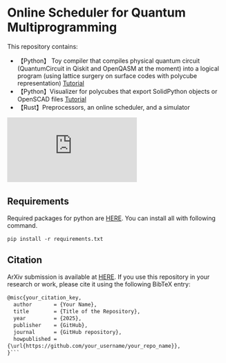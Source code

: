 # Online Scheduler for Quantum Multiprogramming
This repository contains:
- 【Python】 Toy compiler that compiles physical quantum circuit (QuantumCircuit in Qiskit and OpenQASM at the moment) into a logical program (using lattice surgery on surface codes with polycube representation) [Tutorial](https://github.com/team-QMP/FTQMP-Scheduler/blob/main/examples/generate_dataset.ipynb)
- 【Python】Visualizer for polycubes that export SolidPython objects or OpenSCAD files [Tutorial](https://github.com/team-QMP/FTQMP-Scheduler/blob/main/python_scad/solid_python_tutorial.ipynb)
- 【Rust】Preprocessors, an online scheduler, and a simulator 

![](https://github.com/team-QMP/FTQMP-Scheduler/blob/main/figs/flow.pdf)

## Requirements
Required packages for python are [HERE](https://github.com/team-QMP/FTQMP-Scheduler/blob/main/python_examples/requirements.txt). You can install all with following command.
```
pip install -r requirements.txt
```

<!-- ## Installation and usage -->

<!-- ## Examples -->

## Citation

ArXiv submission is available at [HERE](). If you use this repository in your research or work, please cite it using the following BibTeX entry:

```
@misc{your_citation_key,
  author       = {Your Name},
  title        = {Title of the Repository},
  year         = {2025},
  publisher    = {GitHub},
  journal      = {GitHub repository},
  howpublished = {\url{https://github.com/your_username/your_repo_name}},
}```